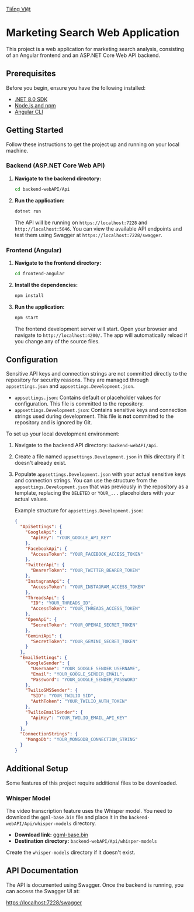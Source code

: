 [Tiếng Việt](./README.vi.md)

# Marketing Search Web Application

This project is a web application for marketing search analysis, consisting of an Angular frontend and an ASP.NET Core Web API backend.

## Prerequisites

Before you begin, ensure you have the following installed:

*   [.NET 8.0 SDK](https://dotnet.microsoft.com/download/dotnet/8.0)
*   [Node.js and npm](https://nodejs.org/en/)
*   [Angular CLI](https://angular.io/cli)

## Getting Started

Follow these instructions to get the project up and running on your local machine.

### Backend (ASP.NET Core Web API)

1.  **Navigate to the backend directory:**
    ```bash
    cd backend-webAPI/Api
    ```

2.  **Run the application:**
    ```bash
    dotnet run
    ```

    The API will be running on `https://localhost:7228` and `http://localhost:5046`. You can view the available API endpoints and test them using Swagger at `https://localhost:7228/swagger`.

### Frontend (Angular)

1.  **Navigate to the frontend directory:**
    ```bash
    cd frontend-angular
    ```

2.  **Install the dependencies:**
    ```bash
    npm install
    ```

3.  **Run the application:**
    ```bash
    npm start
    ```

    The frontend development server will start. Open your browser and navigate to `http://localhost:4200/`. The app will automatically reload if you change any of the source files.

## Configuration

Sensitive API keys and connection strings are not committed directly to the repository for security reasons. They are managed through `appsettings.json` and `appsettings.Development.json`.

*   `appsettings.json`: Contains default or placeholder values for configuration. This file is committed to the repository.
*   `appsettings.Development.json`: Contains sensitive keys and connection strings used during development. This file is **not** committed to the repository and is ignored by Git.

To set up your local development environment:

1.  Navigate to the backend API directory: `backend-webAPI/Api`.
2.  Create a file named `appsettings.Development.json` in this directory if it doesn't already exist.
3.  Populate `appsettings.Development.json` with your actual sensitive keys and connection strings. You can use the structure from the `appsettings.Development.json` that was previously in the repository as a template, replacing the `DELETED` or `YOUR_...` placeholders with your actual values.

    Example structure for `appsettings.Development.json`:
    ```json
    {
      "ApiSettings": {
        "GoogleApi": {
          "ApiKey": "YOUR_GOOGLE_API_KEY"
        },
        "FacebookApi": {
          "AccessToken": "YOUR_FACEBOOK_ACCESS_TOKEN"
        },
        "TwitterApi": {
          "BearerToken": "YOUR_TWITTER_BEARER_TOKEN"
        },
        "InstagramApi": {
          "AccessToken": "YOUR_INSTAGRAM_ACCESS_TOKEN"
        },
        "ThreadsApi": {
          "ID": "YOUR_THREADS_ID",
          "AccessToken": "YOUR_THREADS_ACCESS_TOKEN"
        },
        "OpenApi": {
          "SecretToken": "YOUR_OPENAI_SECRET_TOKEN"
        },
        "GeminiApi": {
          "SecretToken": "YOUR_GEMINI_SECRET_TOKEN"
        }
      },
      "EmailSettings": {
        "GoogleSender": {
          "Username": "YOUR_GOOGLE_SENDER_USERNAME",
          "Email": "YOUR_GOOGLE_SENDER_EMAIL",
          "Password": "YOUR_GOOGLE_SENDER_PASSWORD"
        },
        "TwilioSMSSender": {
          "SID": "YOUR_TWILIO_SID",
          "AuthToken": "YOUR_TWILIO_AUTH_TOKEN"
        },
        "TwilioEmailSender": {
          "ApiKey": "YOUR_TWILIO_EMAIL_API_KEY"
        }
      },
      "ConnectionStrings": {
        "MongoDb": "YOUR_MONGODB_CONNECTION_STRING"
      }
    }
    ```

## Additional Setup

Some features of this project require additional files to be downloaded.

### Whisper Model

The video transcription feature uses the Whisper model. You need to download the `ggml-base.bin` file and place it in the `backend-webAPI/Api/whisper-models` directory.

*   **Download link:** [ggml-base.bin](https://huggingface.co/ggerganov/whisper.cpp/resolve/main/ggml-base.bin)
*   **Destination directory:** `backend-webAPI/Api/whisper-models`

Create the `whisper-models` directory if it doesn't exist.

## API Documentation

The API is documented using Swagger. Once the backend is running, you can access the Swagger UI at:

[https://localhost:7228/swagger](https://localhost:7228/swagger)